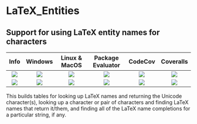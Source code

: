 # LaTeX_Entities
## Support for using LaTeX entity names for characters

| **Info** | **Windows** | **Linux & MacOS** | **Package Evaluator** | **CodeCov** | **Coveralls** |
|:------------------:|:------------------:|:---------------------:|:-----------------:|:---------------------:|:-----------------:|
| [![][license-img]][license-url] | [![][app-s-img]][app-s-url] | [![][travis-s-img]][travis-url] | [![][pkg-s-img]][pkg-s-url] | [![][codecov-img]][codecov-url] | [![][coverall-s-img]][coverall-s-url]
| [![][gitter-img]][gitter-url] | [![][app-m-img]][app-m-url] | [![][travis-m-img]][travis-url] | [![][pkg-m-img]][pkg-m-url] | [![][codecov-img]][codecov-url] | [![][coverall-m-img]][coverall-m-url]

[license-img]:  http://img.shields.io/badge/license-MIT-brightgreen.svg?style=flat
[license-url]:  LICENSE.md

[gitter-img]:   https://badges.gitter.im/Join%20Chat.svg
[gitter-url]:   https://gitter.im/JuliaString/Lobby?utm_source=badge&utm_medium=badge&utm_campaign=pr-badge

[travis-url]:   https://travis-ci.org/JuliaString/LaTeX_Entities.jl
[travis-s-img]: https://travis-ci.org/JuliaString/LaTeX_Entities.jl.svg
[travis-m-img]: https://travis-ci.org/JuliaString/LaTeX_Entities.jl.svg?branch=master

[app-s-url]:    https://ci.appveyor.com/project/ScottPJones/latex_entities-jl
[app-m-url]:    https://ci.appveyor.com/project/ScottPJones/latex_entities-jl/branch/master
[app-s-img]:    https://ci.appveyor.com/api/projects/status/ok2sdq4u5xwlc6b0?svg=true
[app-m-img]:    https://ci.appveyor.com/api/projects/status/ok2sdq4u5xwlc6b0/branch/master?svg=true

[pkg-s-url]:    http://pkg.julialang.org/detail/LaTeX_Entities
[pkg-m-url]:    http://pkg.julialang.org/detail/LaTeX_Entities
[pkg-s-img]:    http://pkg.julialang.org/badges/LaTeX_Entities_0.6.svg
[pkg-m-img]:    http://pkg.julialang.org/badges/LaTeX_Entities_0.7.svg

[codecov-url]:  https://codecov.io/gh/JuliaString/LaTeX_Entities.jl
[codecov-img]:  https://codecov.io/gh/JuliaString/LaTeX_Entities.jl/branch/master/graph/badge.svg

[coverall-s-url]: https://coveralls.io/github/JuliaString/LaTeX_Entities.jl
[coverall-m-url]: https://coveralls.io/github/JuliaString/LaTeX_Entities.jl?branch=master
[coverall-s-img]: https://coveralls.io/repos/github/JuliaString/LaTeX_Entities.jl/badge.svg
[coverall-m-img]: https://coveralls.io/repos/github/JuliaString/LaTeX_Entities.jl/badge.svg?branch=master


This builds tables for looking up LaTeX names and returning the Unicode character(s),
looking up a character or pair of characters and finding LaTeX names that return it/them,
and finding all of the LaTeX name completions for a particular string, if any.
